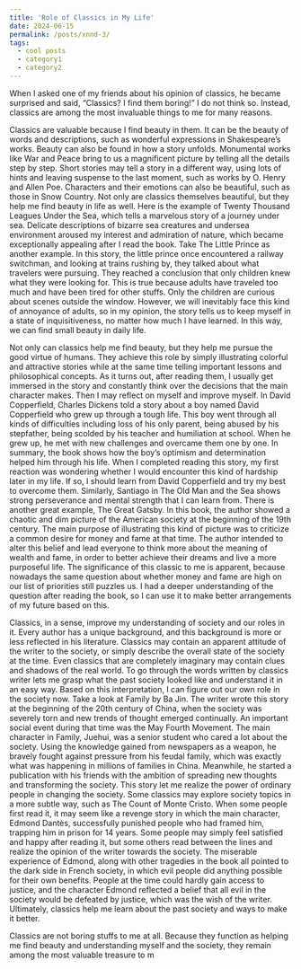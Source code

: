 ```yaml
---
title: 'Role of Classics in My Life'
date: 2024-06-15
permalink: /posts/xnnd-3/
tags:
  - cool posts
  - category1
  - category2
---
```



When I asked one of my friends about his opinion of classics, he became surprised and said, “Classics? I find them boring!” I do not think so. Instead, classics are among the most invaluable things to me for many reasons.

Classics are valuable because I find beauty in them. It can be the beauty of words and descriptions, such as wonderful expressions in Shakespeare’s works. Beauty can also be found in how a story unfolds. Monumental works like War and Peace bring to us a magnificent picture by telling all the details step by step. Short stories may tell a story in a different way, using lots of hints and leaving suspense to the last moment, such as works by O. Henry and Allen Poe. Characters and their emotions can also be beautiful, such as those in Snow Country. Not only are classics themselves beautiful, but they help me find beauty in life as well. Here is the example of Twenty Thousand Leagues Under the Sea, which tells a marvelous story of a journey under sea. Delicate descriptions of bizarre sea creatures and undersea environment aroused my interest and admiration of nature, which became exceptionally appealing after I read the book. Take The Little Prince as another example. In this story, the little prince once encountered a railway switchman, and looking at trains rushing by, they talked about what travelers were pursuing. They reached a conclusion that only children knew what they were looking for. This is true because adults have traveled too much and have been tired for other stuffs. Only the children are curious about scenes outside the window. However, we will inevitably face this kind of annoyance of adults, so in my opinion, the story tells us to keep myself in a state of inquisitiveness, no matter how much I have learned. In this way, we can find small beauty in daily life. 
 
Not only can classics help me find beauty, but they help me pursue the good virtue of humans. They achieve this role by simply illustrating colorful and attractive stories while at the same time telling important lessons and philosophical concepts. As it turns out, after reading them, I usually get immersed in the story and constantly think over the decisions that the main character makes. Then I may reflect on myself and improve myself. In David Copperfield, Charles Dickens told a story about a boy named David Copperfield who grew up through a tough life. This boy went through all kinds of difficulties including loss of his only parent, being abused by his stepfather, being scolded by his teacher and humiliation at school. When he grew up, he met with new challenges and overcame them one by one. In summary, the book shows how the boy’s optimism and determination helped him through his life. When I completed reading this story, my first reaction was wondering whether I would encounter this kind of hardship later in my life. If so, I should learn from David Copperfield and try my best to overcome them. Similarly, Santiago in The Old Man and the Sea shows strong perseverance and mental strength that I can learn from. There is another great example, The Great Gatsby. In this book, the author showed a chaotic and dim picture of the American society at the beginning of the 19th century. The main purpose of illustrating this kind of picture was to criticize a common desire for money and fame at that time. The author intended to alter this belief and lead everyone to think more about the meaning of wealth and fame, in order to better achieve their dreams and live a more purposeful life. The significance of this classic to me is apparent, because nowadays the same question about whether money and fame are high on our list of priorities still puzzles us. I had a deeper understanding of the question after reading the book, so I can use it to make better arrangements of my future based on this.

Classics, in a sense, improve my understanding of society and our roles in it. Every author has a unique background, and this background is more or less reflected in his literature. Classics may contain an apparent attitude of the writer to the society, or simply describe the overall state of the society at the time. Even classics that are completely imaginary may contain clues and shadows of the real world. To go through the words written by classics writer lets me grasp what the past society looked like and understand it in an easy way. Based on this interpretation, I can figure out our own role in the society now. Take a look at Family by Ba Jin. The writer wrote this story at the beginning of the 20th century of China, when the society was severely torn and new trends of thought emerged continually. An important social event during that time was the May Fourth Movement. The main character in Family, Juehui, was a senior student who cared a lot about the society. Using the knowledge gained from newspapers as a weapon, he bravely fought against pressure from his feudal family, which was exactly what was happening in millions of families in China. Meanwhile, he started a publication with his friends with the ambition of spreading new thoughts and transforming the society. This story let me realize the power of ordinary people in changing the society. Some classics may explore society topics in a more subtle way, such as The Count of Monte Cristo. When some people first read it, it may seem like a revenge story in which the main character, Edmond Dantès, successfully punished people who had framed him, trapping him in prison for 14 years. Some people may simply feel satisfied and happy after reading it, but some others read between the lines and realize the opinion of the writer towards the society. The miserable experience of Edmond, along with other tragedies in the book all pointed to the dark side in French society, in which evil people did anything possible for their own benefits. People at the time could hardly gain access to justice, and the character Edmond reflected a belief that all evil in the society would be defeated by justice, which was the wish of the writer. Ultimately, classics help me learn about the past society and ways to make it better.

Classics are not boring stuffs to me at all. Because they function as helping me find beauty and understanding myself and the society, they remain among the most valuable treasure to m

